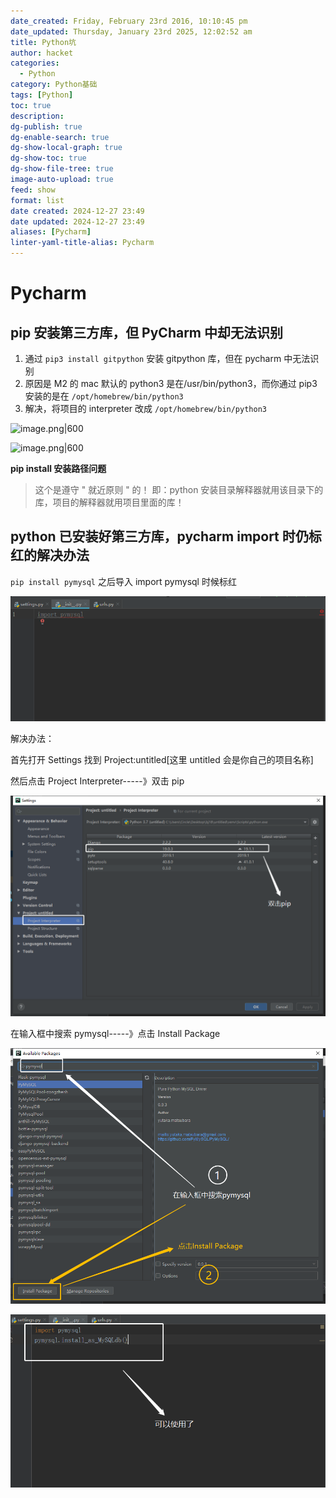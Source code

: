 ```yaml
---
date_created: Friday, February 23rd 2016, 10:10:45 pm
date_updated: Thursday, January 23rd 2025, 12:02:52 am
title: Python坑
author: hacket
categories:
  - Python
category: Python基础
tags: [Python]
toc: true
description: 
dg-publish: true
dg-enable-search: true
dg-show-local-graph: true
dg-show-toc: true
dg-show-file-tree: true
image-auto-upload: true
feed: show
format: list
date created: 2024-12-27 23:49
date updated: 2024-12-27 23:49
aliases: [Pycharm]
linter-yaml-title-alias: Pycharm
---
```


# Pycharm

## pip 安装第三方库，但 PyCharm 中却无法识别

1. 通过 `pip3 install gitpython` 安装 gitpython 库，但在 pycharm 中无法识别
2. 原因是 M2 的 mac 默认的 python3 是在/usr/bin/python3，而你通过 pip3 安装的是在 `/opt/homebrew/bin/python3`
3. 解决，将项目的 interpreter 改成 `/opt/homebrew/bin/python3`

![image.png|600](https://cdn.nlark.com/yuque/0/2023/png/694278/1690963306337-65f28b26-acc1-4f1e-9a3d-0db2f9dd1739.png#averageHue=%233d4046&clientId=uf29fe18b-43e7-4&from=paste&height=302&id=uf07e041b&originHeight=1418&originWidth=1952&originalType=binary&ratio=2&rotation=0&showTitle=false&size=443800&status=done&style=none&taskId=u5c8cb531-1b79-49da-bd53-fb4403a2034&title=&width=416)

![image.png|600](https://cdn.nlark.com/yuque/0/2023/png/694278/1699532089911-d6709fb6-f3ad-4587-98eb-0703abf468f6.png#averageHue=%232c2e32&clientId=u08894e32-163d-4&from=paste&height=713&id=u71e0d19c&originHeight=1426&originWidth=1970&originalType=binary&ratio=2&rotation=0&showTitle=false&size=439931&status=done&style=none&taskId=u8c0fd1b2-d614-40a7-be34-b61da677338&title=&width=985)

**pip install 安装路径问题**

> 这个是遵守 " 就近原则 " 的！
> 即：python 安装目录解释器就用该目录下的库，项目的解释器就用项目里面的库！

## python 已安装好第三方库，pycharm import 时仍标红的解决办法

`pip install pymysql` 之后导入 import pymysql 时候标红

![image.png|500](https://raw.githubusercontent.com/hacket/ObsidianOSS/master/obsidian/20240229210638.png)

解决办法：

首先打开 Settings 找到 Project:untitled[这里 untitled 会是你自己的项目名称]

然后点击 Project Interpreter-----》双击 pip

![image.png|500](https://raw.githubusercontent.com/hacket/ObsidianOSS/master/obsidian/20240229210734.png)

在输入框中搜索 pymysql-----》点击 Install Package

![image.png|500 ](https://raw.githubusercontent.com/hacket/ObsidianOSS/master/obsidian/20240229210747.png)

![image.png|500](https://raw.githubusercontent.com/hacket/ObsidianOSS/master/obsidian/20240229210754.png)
